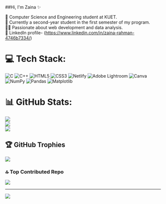 ##Hi, I'm Zaina ✨

🧠 Computer Science and Engineering student at KUET. </br>
📖 Currently a second-year student in the first semester of my program.</br>
👩‍💻 Passionate about web development and data analysis.</br>
🔗 LinkedIn profile- (https://www.linkedin.com/in/zaina-rahman-4746b7334/)</br>



# 💻 Tech Stack:
![C](https://img.shields.io/badge/c-%2300599C.svg?style=for-the-badge&logo=c&logoColor=white) ![C++](https://img.shields.io/badge/c++-%2300599C.svg?style=for-the-badge&logo=c%2B%2B&logoColor=white) ![HTML5](https://img.shields.io/badge/html5-%23E34F26.svg?style=for-the-badge&logo=html5&logoColor=white) ![CSS3](https://img.shields.io/badge/css3-%231572B6.svg?style=for-the-badge&logo=css3&logoColor=white) ![Netlify](https://img.shields.io/badge/netlify-%23000000.svg?style=for-the-badge&logo=netlify&logoColor=#00C7B7) ![Adobe Lightroom](https://img.shields.io/badge/Adobe%20Lightroom-31A8FF.svg?style=for-the-badge&logo=Adobe%20Lightroom&logoColor=white) ![Canva](https://img.shields.io/badge/Canva-%2300C4CC.svg?style=for-the-badge&logo=Canva&logoColor=white) ![NumPy](https://img.shields.io/badge/numpy-%23013243.svg?style=for-the-badge&logo=numpy&logoColor=white) ![Pandas](https://img.shields.io/badge/pandas-%23150458.svg?style=for-the-badge&logo=pandas&logoColor=white) ![Matplotlib](https://img.shields.io/badge/Matplotlib-%23ffffff.svg?style=for-the-badge&logo=Matplotlib&logoColor=black)
# 📊 GitHub Stats:
![](https://github-readme-stats.vercel.app/api?username=ZainaRahman&theme=merko&hide_border=false&include_all_commits=false&count_private=false)<br/>
![](https://nirzak-streak-stats.vercel.app/?user=ZainaRahman&theme=merko&hide_border=false)<br/>
![](https://github-readme-stats.vercel.app/api/top-langs/?username=ZainaRahman&theme=merko&hide_border=false&include_all_commits=false&count_private=false&layout=compact)

## 🏆 GitHub Trophies
![](https://github-profile-trophy.vercel.app/?username=ZainaRahman&theme=radical&no-frame=false&no-bg=true&margin-w=4)

### 🔝 Top Contributed Repo
![](https://github-contributor-stats.vercel.app/api?username=ZainaRahman&limit=5&theme=dark&combine_all_yearly_contributions=true)

---
[![](https://visitcount.itsvg.in/api?id=ZainaRahman&icon=0&color=11)](https://visitcount.itsvg.in)

<!-- Proudly created with GPRM ( https://gprm.itsvg.in ) -->


